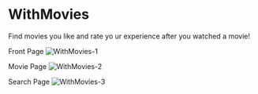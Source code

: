 # WithMovies
Find movies you like and rate yo
ur experience after you watched a movie!

Front Page
![WithMovies-1](https://github.com/Woetroer/WithMovies/assets/92635454/c206036d-2206-41eb-95de-68ff6db5c2b0)

Movie Page
![WithMovies-2](https://github.com/Woetroer/WithMovies/assets/92635454/1bcb01ec-4aa6-4c58-89ef-d9e835307b9d)

Search Page
![WithMovies-3](https://github.com/Woetroer/WithMovies/assets/92635454/0f9623d7-2570-4e2c-a4b5-94871983b0a3)

